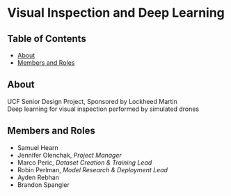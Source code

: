 # Visual Inspection and Deep Learning

## Table of Contents
- [About](#about)
- [Members and Roles](#members-and-roles)

## About
UCF Senior Design Project, Sponsored by Lockheed Martin \
Deep learning for visual inspection performed by simulated drones

## Members and Roles
- Samuel Hearn
- Jennifer Olenchak, _Project Manager_
- Marco Peric, _Dataset Creation & Training Lead_
- Robin Perlman, _Model Research & Deployment Lead_
- Ayden Rebhan
- Brandon Spangler
